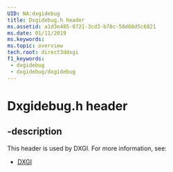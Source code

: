 ```yaml
---
UID: NA:dxgidebug
title: Dxgidebug.h header
ms.assetid: a1d3e485-0721-3cd3-b78c-50d60d5c6821
ms.date: 01/11/2019
ms.keywords: 
ms.topic: overview
tech.root: direct3ddxgi
f1_keywords:
 - dxgidebug
 - dxgidebug/dxgidebug
---
```


# Dxgidebug.h header


## -description

This header is used by DXGI. For more information, see:

- [DXGI](../_direct3ddxgi/index.md)

